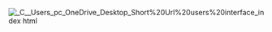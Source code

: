 ![_C__Users_pc_OneDrive_Desktop_Short%20Url%20users%20interface_index html](https://github.com/user-attachments/assets/0c189148-33e1-4473-b0b8-a752c7d96968)
